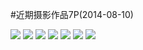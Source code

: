 #近期摄影作品7P(2014-08-10)

<div id="gallary">
<a href="photo/2014-08-10/1.jpg" title=""><img src="photo/2014-08-10/1.jpg" /></a>
<a href="photo/2014-08-10/2.jpg" title=""><img src="photo/2014-08-10/2.jpg" /></a>
<a href="photo/2014-08-10/3.jpg" title=""><img src="photo/2014-08-10/3.jpg" /></a>
<a href="photo/2014-08-10/4.jpg" title=""><img src="photo/2014-08-10/4.jpg" /></a>
<a href="photo/2014-08-10/5.jpg" title=""><img src="photo/2014-08-10/5.jpg" /></a>
<a href="photo/2014-08-10/6.jpg" title=""><img src="photo/2014-08-10/6.jpg" /></a>
<a href="photo/2014-08-10/7.jpg" title=""><img src="photo/2014-08-10/7.jpg" /></a>
</div>
